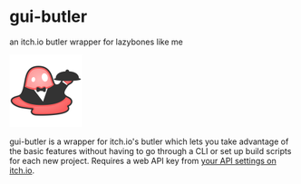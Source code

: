 # gui-butler
an itch.io butler wrapper for lazybones like me

<img src="https://github.com/seleb/gui-butler/raw/master/src/favicon.png" width="128" alt="gui-butler logo" title="gui-butler logo">


gui-butler is a wrapper for itch.io's butler which lets you take advantage of the basic features without having to go through a CLI or set up build scripts for each new project. Requires a web API key from [your API settings on itch.io](https://itch.io/api-keys).
